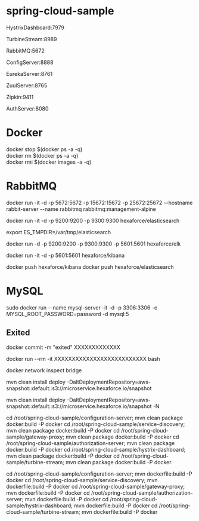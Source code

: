 # spring-cloud-sample  

HystrixDashboard:7979

TurbineStream:8989

RabbitMQ:5672

ConfigServer:8888

EurekaServer:8761

ZuulServer:8765

Zipkin:9411

AuthServer:8080


# Docker
docker stop $(docker ps -a -q)  
docker rm $(docker ps -a -q)  
docker rmi $(docker images -a -q)  

# RabbitMQ
docker run -it -d -p 5672:5672 -p 15672:15672 -p 25672:25672 --hostname rabbit-server --name rabbitmq rabbitmq:management-alpine  

docker run -it -d -p 9200:9200 -p 9300:9300 hexaforce/elasticsearch


export ES_TMPDIR=/var/tmp/elasticsearch

docker run -d -p 9200:9200 -p 9300:9300 -p 5601:5601 hexaforce/elk

docker run -it -d -p 5601:5601 hexaforce/kibana


docker push hexaforce/kibana
docker push hexaforce/elasticsearch

# MySQL
sudo docker run --name mysql-server -it -d -p 3306:3306 -e MYSQL_ROOT_PASSWORD=password -d mysql:5

## Exited
docker commit -m "exited" XXXXXXXXXXXXX  

docker run --rm -it XXXXXXXXXXXXXXXXXXXXXXXXXX bash  

docker network inspect bridge

mvn clean install deploy -DaltDeploymentRepository=aws-snapshot::default::s3://microservice.hexaforce.io/snapshot

mvn clean install deploy -DaltDeploymentRepository=aws-snapshot::default::s3://microservice.hexaforce.io/snapshot -N


cd /root/spring-cloud-sample/configuration-server; mvn clean package docker:build -P docker
cd /root/spring-cloud-sample/service-discovery;    mvn clean package docker:build -P docker
cd /root/spring-cloud-sample/gateway-proxy;        mvn clean package docker:build -P docker
cd /root/spring-cloud-sample/authorization-server; mvn clean package docker:build -P docker
cd /root/spring-cloud-sample/hystrix-dashboard;    mvn clean package docker:build -P docker
cd /root/spring-cloud-sample/turbine-stream;       mvn clean package docker:build -P docker

cd /root/spring-cloud-sample/configuration-server; mvn dockerfile:build -P docker
cd /root/spring-cloud-sample/service-discovery;    mvn dockerfile:build -P docker
cd /root/spring-cloud-sample/gateway-proxy;        mvn dockerfile:build -P docker
cd /root/spring-cloud-sample/authorization-server; mvn dockerfile:build -P docker
cd /root/spring-cloud-sample/hystrix-dashboard;    mvn dockerfile:build -P docker
cd /root/spring-cloud-sample/turbine-stream;       mvn dockerfile:build -P docker





